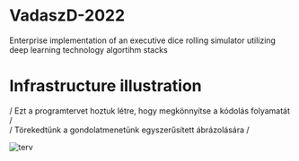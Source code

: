 # VadaszD-2022
Enterprise implementation of an executive dice rolling simulator utilizing deep learning technology algortihm stacks

# Infrastructure illustration
/ Ezt a programtervet hoztuk létre, hogy megkönnyítse a kódolás folyamatát /<br>
/ Törekedtünk a gondolatmenetünk egyszerűsített ábrázolására /

![terv](https://user-images.githubusercontent.com/51777983/162534968-24c6b34f-0815-4ab3-9705-7f17264f5469.png)
